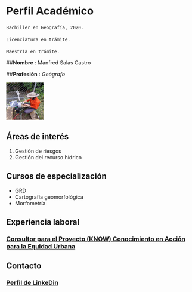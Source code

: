 # Perfil Académico

    Bachiller en Geografía, 2020.
    
    Licenciatura en trámite.
    
    Maestría en trámite.
    

##**Nombre** : Manfred Salas Castro

##**Profesión** : *Geógrafo*

<img src="CV.jpg" alt="CV" width="100" height="100" />

## Áreas de interés
1. Gestión de riesgos  
2. Gestión del recurso hídrico

## Cursos de especialización
- GRD
- Cartografía geomorfológica
- Morfometría

## Experiencia laboral 
### [Consultor para el Proyecto (KNOW) Conocimiento en Acción para la Equidad Urbana](https://www.urbantransformations.ox.ac.uk/project/knowledge-in-action-for-urban-equality-know/#:~:text=Knowledge%20in%20Action%20for%20Urban%20Equality%20(KNOW)%20is%20a%20response,transformative%20research%2C%20and%20capacity%20building.)
## Contacto   
### [Perfil de LinkeDin](https://cr.linkedin.com/in/manfredsalascastro)


